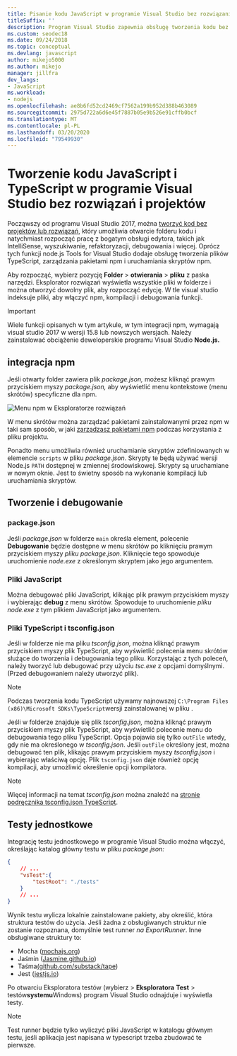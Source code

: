 ```yaml
---
title: Pisanie kodu JavaScript w programie Visual Studio bez rozwiązania lub projektu
titleSuffix: ''
description: Program Visual Studio zapewnia obsługę tworzenia kodu bez zależności od pliku projektu lub pliku rozwiązania
ms.custom: seodec18
ms.date: 09/24/2018
ms.topic: conceptual
ms.devlang: javascript
author: mikejo5000
ms.author: mikejo
manager: jillfra
dev_langs:
- JavaScript
ms.workload:
- nodejs
ms.openlocfilehash: ae8b6fd52cd2469cf7562a199b952d388b463089
ms.sourcegitcommit: 2975d722a6d6e45f7887b05e9b526e91cffb0bcf
ms.translationtype: MT
ms.contentlocale: pl-PL
ms.lasthandoff: 03/20/2020
ms.locfileid: "79549930"
---
```

# <a name="develop-javascript-and-typescript-code-in-visual-studio-without-solutions-or-projects"></a>Tworzenie kodu JavaScript i TypeScript w programie Visual Studio bez rozwiązań i projektów

Począwszy od programu Visual Studio 2017, można [tworzyć kod bez projektów lub rozwiązań](../ide/develop-code-in-visual-studio-without-projects-or-solutions.md), który umożliwia otwarcie folderu kodu i natychmiast rozpocząć pracę z bogatym obsługi edytora, takich jak IntelliSense, wyszukiwanie, refaktoryzacji, debugowania i więcej. Oprócz tych funkcji node.js Tools for Visual Studio dodaje obsługę tworzenia plików TypeScript, zarządzania pakietami npm i uruchamiania skryptów npm.

Aby rozpocząć, wybierz pozycję **Folder** > **otwierania** > **pliku** z paska narzędzi. Eksplorator rozwiązań wyświetla wszystkie pliki w folderze i można otworzyć dowolny plik, aby rozpocząć edycję. W tle visual studio indeksuje pliki, aby włączyć npm, kompilacji i debugowania funkcji.

> [!IMPORTANT]
> Wiele funkcji opisanych w tym artykule, w tym integracji npm, wymagają visual studio 2017 w wersji 15.8 lub nowszych wersjach. Należy zainstalować obciążenie deweloperskie programu Visual Studio **Node.js.**

## <a name="npm-integration"></a>integracja npm

Jeśli otwarty folder zawiera plik *package.json,* możesz kliknąć prawym przyciskiem myszy *package.json,* aby wyświetlić menu kontekstowe (menu skrótów) specyficzne dla npm.

![Menu npm w Eksploratorze rozwiązań](../javascript/media/solution-explorer-npm-ctx.png)

W menu skrótów można zarządzać pakietami zainstalowanymi przez npm w taki sam sposób, w jaki [zarządzasz pakietami npm](npm-package-management.md) podczas korzystania z pliku projektu.

Ponadto menu umożliwia również uruchamianie skryptów zdefiniowanych w elemencie `scripts` w pliku *package.json*. Skrypty te będą używać wersji Node.js `PATH` dostępnej w zmiennej środowiskowej. Skrypty są uruchamiane w nowym oknie. Jest to świetny sposób na wykonanie kompilacji lub uruchamiania skryptów.

## <a name="build-and-debug"></a>Tworzenie i debugowanie

### <a name="packagejson"></a>package.json
Jeśli *package.json* w folderze `main` określa element, polecenie **Debugowanie** będzie dostępne w menu skrótów po kliknięciu prawym przyciskiem myszy *pliku package.json*.
Kliknięcie tego spowoduje uruchomienie *node.exe* z określonym skryptem jako jego argumentem.

### <a name="javascript-files"></a>Pliki JavaScript
Można debugować pliki JavaScript, klikając plik prawym przyciskiem myszy i wybierając **debug** z menu skrótów. Spowoduje to uruchomienie *pliku node.exe* z tym plikiem JavaScript jako argumentem.

### <a name="typescript-files-and-tsconfigjson"></a>Pliki TypeScript i tsconfig.json
Jeśli w folderze nie ma pliku *tsconfig.json,* można kliknąć prawym przyciskiem myszy plik TypeScript, aby wyświetlić polecenia menu skrótów służące do tworzenia i debugowania tego pliku. Korzystając z tych poleceń, należy tworzyć lub debugować przy użyciu *tsc.exe* z opcjami domyślnymi. (Przed debugowaniem należy utworzyć plik).

> [!NOTE]
> Podczas tworzenia kodu TypeScript używamy najnowszej `C:\Program Files (x86)\Microsoft SDKs\TypeScript`wersji zainstalowanej w pliku .

Jeśli w folderze znajduje się plik *tsconfig.json,* można kliknąć prawym przyciskiem myszy plik TypeScript, aby wyświetlić polecenie menu do debugowania tego pliku TypeScript. Opcja pojawia się tylko `outFile` wtedy, gdy nie ma określonego w *tsconfig.json*. Jeśli `outFile` określony jest, można debugować ten plik, klikając prawym przyciskiem myszy *tsconfig.json* i wybierając właściwą opcję. Plik `tsconfig.json` daje również opcję kompilacji, aby umożliwić określenie opcji kompilatora.

> [!NOTE]
> Więcej informacji na temat *tsconfig.json* można znaleźć na [stronie podręcznika tsconfig.json TypeScript](https://www.typescriptlang.org/docs/handbook/tsconfig-json.html).

## <a name="unit-tests"></a>Testy jednostkowe
Integrację testu jednostkowego w programie Visual Studio można włączyć, określając katalog główny testu w pliku *package.json:*

```json
{
    // ...
    "vsTest":{
        "testRoot": "./tests"
    }
    // ...
}
```

Wynik testu wylicza lokalnie zainstalowane pakiety, aby określić, która struktura testów do użycia.
Jeśli żadna z obsługiwanych struktur nie zostanie rozpoznana, domyślnie test runner *na ExportRunner*. Inne obsługiwane struktury to:
* Mocha ([mochajs.org](https://mochajs.org/))
* Jaśmin ([Jasmine.github.io](https://jasmine.github.io/))
* Taśma[(github.com/substack/tape](https://github.com/substack/tape))
* Jest ([jestjs.io](https://jestjs.io/))

Po otwarciu Eksploratora testów (wybierz > **Eksploratora** **Test** > testów**systemu**Windows) program Visual Studio odnajduje i wyświetla testy.

> [!NOTE]
> Test runner będzie tylko wyliczyć pliki JavaScript w katalogu głównym testu, jeśli aplikacja jest napisana w typescript trzeba zbudować te pierwsze.
